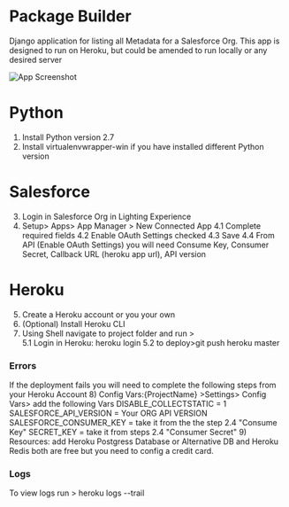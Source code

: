 # Package Builder

Django application for listing all Metadata for a Salesforce Org. This app is designed to run on Heroku, but could be amended to run locally or any desired server

![App Screenshot](packageBuilder.PNG)


# Python
1) Install Python version 2.7
2) Install virtualenvwrapper-win if you have installed different Python version 

# Salesforce

3) Login in Salesforce Org in Lighting Experience
4) Setup> Apps> App Manager > New Connected App
  4.1 Complete required fields
  4.2 Enable OAuth Settings checked
  4.3 Save
  4.4 From API (Enable OAuth Settings) you will need Consume Key, Consumer Secret, Callback URL (heroku app url), API version

# Heroku
5) Create a Heroku account or you your own
6) (Optional) Install Heroku CLI
7) Using Shell navigate to project folder and run >  
    5.1 Login in Heroku: heroku login
    5.2 to deploy>git push heroku master

### Errors
If the deployment fails you will need to complete the following steps from your Heroku Account
8) Config Vars:{ProjectName} >Settings> Config Vars> add the following Vars
   DISABLE_COLLECTSTATIC = 1
   SALESFORCE_API_VERSION = Your ORG API VERSION
   SALESFORCE_CONSUMER_KEY = take it from the the step 2.4  "Consume Key"
   SECRET_KEY = take it from steps 2.4 "Consumer Secret"
9) Resources: add Heroku Postgress Database or Alternative DB and Heroku Redis both are free but you need to config a credit card.

### Logs
To view logs run > heroku logs --trail
